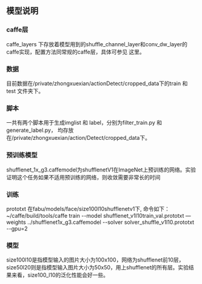 ## 模型说明

### caffe层

caffe_layers 下存放着模型用到的shuffle_channel_layer和conv_dw_layer的caffe实现，配置方法同常规的caffe层，具体可参见 这里。

### 数据

目前数据在/private/zhongxuexian/actionDetect/cropped_data下的train 和 test 文件夹下。

### 脚本

一共有两个脚本用于生成imglist 和 label，分别为filter_train.py 和 generate_label.py， 均存放在/private/zhongxuexian/action/Detect/cropped_data下。

### 预训练模型

shufflenet_1x_g3.caffemodel为shufflenetV1在ImageNet上预训练的网络。实验证明这个任务如果不适用预训练的网络，则收敛需要非常长的时间

### 训练

prototxt 在fabu/models/face/size100l10shufflenetv1下, 命令如下：~/caffe/build/tools/caffe train --model shufflenet_v1l10train_val.prototxt —weights ../shufflenet1x_g3.caffemodel --solver solver_shuffle_v1l10.prototxt --gpu=2

### 模型

size100l10是指模型输入的图片大小为100x100，网络为shufflenet前10层，size50l20则是指模型输入图片大小为50x50，用上shufflenet的所有层。实验结果来看，size100_l10的泛化性能会好一些。
